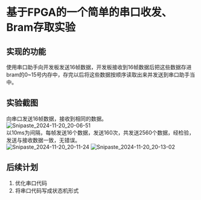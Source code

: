 # 基于FPGA的一个简单的串口收发、Bram存取实验<br>
## 实现的功能<br>
使用串口助手向开发板发送16帧数据，开发板接收到16帧数据后把这些数据存进bram的0~15号内存中，存完以后将这些数据按顺序读取出来并发送到串口助手当中。<br>
## 实验截图<br>
向串口发送16帧数据，接收到相同的数据。<br>
![Snipaste_2024-11-20_20-06-51](https://github.com/user-attachments/assets/dffc7f21-ad0e-415a-900a-5b0d2ac992c7)<br>
以10ms为间隔，每帧发送16个数据，发送160次，共发送2560个数据，经检验，发送与接收数据一致，无错误。<br>
![Snipaste_2024-11-20_20-11-24](https://github.com/user-attachments/assets/134ddfcc-ef57-45fb-88af-617a24a165d6)
![Snipaste_2024-11-20_20-13-02](https://github.com/user-attachments/assets/14e0731b-ca61-4df0-9454-498297901aa3)
## 后续计划
1. 优化串口代码
2. 将串口代码写成状态机形式
